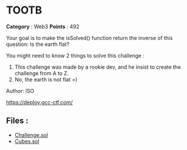 # TOOTB

**Category** : Web3
**Points** : 492

Your goal is to make the isSolved() function return the inverse of this question: Is the earth flat?

You might need to know 2 things to solve this challenge : 
1) This challenge was made by a rookie dev, and he insist to create the challenge from A to Z.
2) No, the earth is not flat =)

Author: ISO

https://deploy.gcc-ctf.com/

## Files : 
 - [Challenge.sol](./Challenge.sol)
 - [Cubes.sol](./Cubes.sol)


